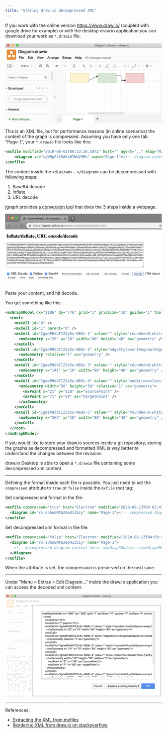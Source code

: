 ```yaml
---
title: "Storing draw.io decompressed XML"
---
```


If you work with the online version https://www.draw.io/ (coupled with google drive for example) or with the desktop draw.io application you can download your work as `*.drawio` file.

![draw.io Desktop](/images/2019-08-01-drawio-desktop.png)

This is an XML file, but for performance reasons (in online scenarios) the content of the graph is compressed.
Assuming you have only one tab "Page-1”, your `*.drawio` file looks like this:

```xml
<mxfile modified="2019-08-01T09:23:36.597Z" host="" agent=".." etag="M34yXdgxU2q9AoIo9Xkg" version="10.9.5" type="device">
    <diagram id="sgW9pF4t5AKx6TWdV9Rh" name="Page-1"><!-- diagram content here --></diagram>
</mxfile>
```

The content inside the `<diagram>..</diagram>` can be decompressed with following steps:

1.	Base64 decode
2.	Inflate
3.	URL decode

jgraph provides [a conversion tool](https://jgraph.github.io/drawio-tools/tools/convert.html) that does the 3 steps inside a webpage.

![Conversion tool to decompress draw.io xml](/images/2019-08-01-drawio-conversion-tool.png)

Paste your content, and hit decode.

You get something like this:

```xml
<mxGraphModel dx="1106" dy="776" grid="1" gridSize="10" guides="1" tooltips="1" connect="1" arrows="1" fold="1" page="1" pageScale="1" pageWidth="413" pageHeight="583" math="0" shadow="0">
  <root>
    <mxCell id="0" />
    <mxCell id="1" parent="0" />
    <mxCell id="IgmaPHdbTIZ3v5u-N69z-1" value="" style="rounded=0;whiteSpace=wrap;html=1;fillColor=#fff2cc;strokeColor=#d6b656;" vertex="1" parent="1">
      <mxGeometry x="20" y="10" width="80" height="40" as="geometry" />
    </mxCell>
    <mxCell id="IgmaPHdbTIZ3v5u-N69z-2" style="edgeStyle=orthogonalEdgeStyle;rounded=0;orthogonalLoop=1;jettySize=auto;html=1;exitX=1;exitY=0.25;exitDx=0;exitDy=0;entryX=0;entryY=0.75;entryDx=0;entryDy=0;" edge="1" parent="1" source="IgmaPHdbTIZ3v5u-N69z-3" target="IgmaPHdbTIZ3v5u-N69z-5">
      <mxGeometry relative="1" as="geometry" />
    </mxCell>
    <mxCell id="IgmaPHdbTIZ3v5u-N69z-3" value="" style="rounded=0;whiteSpace=wrap;html=1;fillColor=#d5e8d4;strokeColor=#82b366;" vertex="1" parent="1">
      <mxGeometry x="141" y="10" width="80" height="40" as="geometry" />
    </mxCell>
    <mxCell id="IgmaPHdbTIZ3v5u-N69z-4" value="" style="endArrow=classic;html=1;entryX=0;entryY=0.25;entryDx=0;entryDy=0;exitX=1;exitY=0.75;exitDx=0;exitDy=0;" edge="1" parent="1" source="IgmaPHdbTIZ3v5u-N69z-1" target="IgmaPHdbTIZ3v5u-N69z-3">
      <mxGeometry width="50" height="50" relative="1" as="geometry">
        <mxPoint x="21" y="118" as="sourcePoint" />
        <mxPoint x="71" y="68" as="targetPoint" />
      </mxGeometry>
    </mxCell>
    <mxCell id="IgmaPHdbTIZ3v5u-N69z-5" value="" style="rounded=0;whiteSpace=wrap;html=1;fillColor=#f8cecc;strokeColor=#b85450;" vertex="1" parent="1">
      <mxGeometry x="262" y="10" width="80" height="40" as="geometry" />
    </mxCell>
  </root>
</mxGraphModel>
```

If you would like to store your draw.io sources inside a git repository, storing the graphs as decompressed and formatted XML is way better to understand the changes between the revisions.

draw.io Desktop is able to open a `*.drawio` file containing some decompressed xml content.

---

Defining the format inside each file is possible.
You just need to set the `compressed` attribute to `true` or `false` inside the `mxfile` root tag:

Set compressed xml format in the file:

```xml
<mxfile compressed="true" host="Electron" modified="2020-08-13T04:03:47.601Z" agent=".." etag="kCKDMwt64oLDwPazfI5o" version="13.6.2" type="device">
  <diagram id="rx-sphuGNtGZ9p413biy" name="Page-1"><!-- compressed diagram content here --></diagram>
</mxfile>
```

Set decompressed xml format in the file:

```xml
<mxfile compressed="false" host="Electron" modified="2020-08-13T04:03:47.601Z" agent=".."  etag="kCKDMwt64oLDwPazfI5o" version="13.6.2" type="device">
  <diagram id="rx-sphuGNtGZ9p413biy" name="Page-1">
    <!-- decompressed diagram content here: <mxGraphModel>..</mxGraphModel> -->
  </diagram>
</mxfile>
```

When the attribute is set, the compression is preserved on the next save.

---

Under "Menu > Extras > Edit Diagram…" inside the draw.io application you can access the decoded xml content.

![Edit Diagram to see the xml sources in draw.io](/images/2019-08-01-drawio-edit-diagram.png)

---

References:

* [Extracting the XML from mxfiles](https://about.draw.io/extracting-the-xml-from-mxfiles/)
* [Rendering XML from draw.io on stackoverflow](https://stackoverflow.com/a/35322632/91497)
